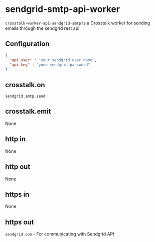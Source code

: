 sendgrid-smtp-api-worker
============================

`crosstalk-worker-api-sendgrid-smtp` is a Crosstalk worker for sending emails through the sendgrid rest api

## Configuration

```json
{
  "api_user" : "your sendgrid user name",
  "api_key" : "your sendgrid password"
}
```

## crosstalk.on

`sendgrid.smtp.send`

## crosstalk.emit

None

## http in

None

## http out

None

## https in

None

## https out

`sendgrid.com` - For communicating with Sendgrid API


